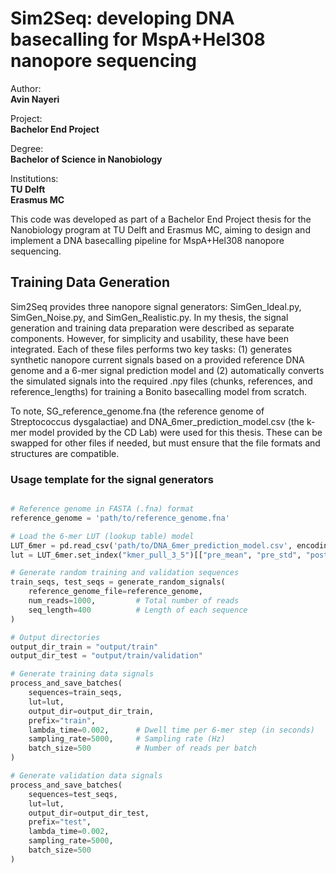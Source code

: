 # Sim2Seq: developing DNA basecalling for MspA+Hel308 nanopore sequencing 

Author:  
**Avin Nayeri**

Project:  
**Bachelor End Project**

Degree:  
**Bachelor of Science in Nanobiology**

Institutions:  
**TU Delft**  
**Erasmus MC**

This code was developed as part of a Bachelor End Project thesis for the Nanobiology program at TU Delft and Erasmus MC, aiming to design and implement a DNA basecalling pipeline for MspA+Hel308 nanopore sequencing.

## Training Data Generation

Sim2Seq provides three nanopore signal generators: SimGen_Ideal.py, SimGen_Noise.py, and SimGen_Realistic.py. In my thesis, the signal generation and training data preparation were described as separate components. However, for simplicity and usability, these have been integrated. Each of these files performs two key tasks: (1) generates synthetic nanopore current signals based on a provided reference DNA genome and a 6-mer signal prediction model and (2) automatically converts the simulated signals into the required .npy files (chunks, references, and reference_lengths) for training a Bonito basecalling model from scratch.

To note, SG_reference_genome.fna (the reference genome of Streptococcus dysgalactiae) and DNA_6mer_prediction_model.csv (the k-mer model provided by the CD Lab) were used for this thesis. These can be swapped for other files if needed, but must ensure that the file formats and structures are compatible. 

### Usage template for the signal generators

```python

# Reference genome in FASTA (.fna) format
reference_genome = 'path/to/reference_genome.fna'

# Load the 6-mer LUT (lookup table) model
LUT_6mer = pd.read_csv('path/to/DNA_6mer_prediction_model.csv', encoding='utf-8')
lut = LUT_6mer.set_index("kmer_pull_3_5")[["pre_mean", "pre_std", "post_mean", "post_std"]].to_dict("index")

# Generate random training and validation sequences
train_seqs, test_seqs = generate_random_signals(
    reference_genome_file=reference_genome,
    num_reads=1000,         # Total number of reads
    seq_length=400          # Length of each sequence
)

# Output directories
output_dir_train = "output/train"
output_dir_test = "output/train/validation"

# Generate training data signals
process_and_save_batches(
    sequences=train_seqs,
    lut=lut,
    output_dir=output_dir_train,
    prefix="train",
    lambda_time=0.002,      # Dwell time per 6-mer step (in seconds)
    sampling_rate=5000,     # Sampling rate (Hz)
    batch_size=500          # Number of reads per batch
)

# Generate validation data signals
process_and_save_batches(
    sequences=test_seqs,
    lut=lut,
    output_dir=output_dir_test,
    prefix="test",
    lambda_time=0.002,
    sampling_rate=5000,
    batch_size=500
)
